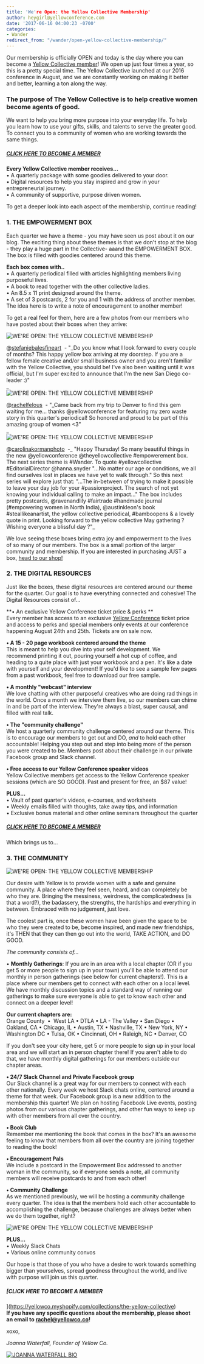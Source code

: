 ```yaml
---
title: 'We're Open: the Yellow Collective Membership'
author: heygirl@yellowconference.com
date: '2017-06-16 04:00:23 -0700'
categories:
- Wander
redirect_from: "/wander/open-yellow-collective-membership/"
---
```


Our membership is officially OPEN and today is the day where you can become a [Yellow Collective member](https://yellowco.myshopify.com/collections/the-yellow-collective)! We open up just four times a year, so this is a pretty special time. The Yellow Collective launched at our 2016 conference in August, and we are constantly working on making it better and better, learning a ton along the way.

### The purpose of The Yellow Collective is to help creative women become agents of good.

We want to help you bring more purpose into your everyday life. To help you learn how to use your gifts, skills, and talents to serve the greater good. To connect you to a community of women who are working towards the same things.

##### [CLICK HERE TO BECOME A MEMBER](https://yellowco.myshopify.com/collections/the-yellow-collective)

**Every Yellow Collective member receives...**  
• A quarterly package with some goodies delivered to your door.  
• Digital resources to help you stay inspired and grow in your entrepreneurial journey.  
• A community of supportive, purpose driven women.

To get a deeper look into each aspect of the membership, continue reading!

### **1.** **THE EMPOWERMENT BOX**

Each quarter we have a theme - you may have seen us post about it on our blog. The exciting thing about these themes is that we don't stop at the blog - they play a huge part in the Collective- aaand the EMPOWERMENT BOX. The box is filled with goodies centered around this theme.

**Each box comes with..**  
• A quarterly periodical filled with articles highlighting members living purposeful lives.  
• A book to read together with the other collective ladies.  
• An 8.5 x 11 print designed around the theme.  
• A set of 3 postcards, 2 for you and 1 with the address of another member. The idea here is to write a note of encouragement to another member!

To get a real feel for them, here are a few photos from our members who have posted about their boxes when they arrive:

![WE'RE OPEN: THE YELLOW COLLECTIVE MEMBERSHIP](https://yellow-blog-images.imgix.net/2017/06/Screenshot-2017-06-15-21.01.28.png "WE'RE OPEN: THE YELLOW COLLECTIVE MEMBERSHIP")

@[stefaniebalesfineart](https://www.instagram.com/stefaniebalesfineart/)  - "_Do you know what I look forward to every couple of months? This happy yellow box arriving at my doorstep. If you are a fellow female creative and/or small business owner and you aren't familiar with the Yellow Collective, you should be! I've also been waiting until it was official, but I'm super excited to announce that I'm the new San Diego co-leader :)"  
_  
![WE'RE OPEN: THE YELLOW COLLECTIVE MEMBERSHIP](https://yellow-blog-images.imgix.net/2017/06/Screenshot-2017-06-15-20.59.32.png "WE'RE OPEN: THE YELLOW COLLECTIVE MEMBERSHIP")

@[rachelfelous](https://www.instagram.com/rachelfelous/)  - "_Came back from my trip to Denver to find this gem waiting for me... thanks @yellowconference for featuring my zero waste story in this quarter's periodical! So honored and proud to be part of this amazing group of women <3"  
_  
![WE'RE OPEN: THE YELLOW COLLECTIVE MEMBERSHIP](https://yellow-blog-images.imgix.net/2017/06/Screenshot-2017-06-15-21.07.40.png "WE'RE OPEN: THE YELLOW COLLECTIVE MEMBERSHIP")

@[carolinakormanphoto](https://www.instagram.com/carolinakormanphoto/)  -_ "Happy Thursday! So many beautiful things in the new @yellowconference @theyellowcollective #empowerement box. The next series theme is #Wander. To quote #yellowcollective #EditorialDirector @hanna.snyder "...No matter our age or conditions, we all find ourselves lost in places we have yet to walk through." So this next series will explore just that: "...The in-between of trying to make it possible to leave your day job for your #passionproject. The search of not yet knowing your individual calling to make an impact..." The box includes pretty postcards, @ravenandlily #fairtrade #handmade journal (#empowering women in North India), @austinkleon's book #steallikeanartist, the yellow collective periodical, #bamboopens & a lovely quote in print. Looking forward to the yellow collective May gathering ? Wishing everyone a blissful day ?"_

We love seeing these boxes bring extra joy and empowerment to the lives of so many of our members. The box is a small portion of the larger community and membership. If you are interested in purchasing JUST a box, [head to our shop!](https://yellowco.myshopify.com/)

### **2\. THE DIGITAL RESOURCES**

Just like the boxes, these digital resources are centered around our theme for the quarter. Our goal is to have everything connected and cohesive! The Digital Resources consist of...

**• An exclusive Yellow Conference ticket price & perks **  
Every member has access to an exclusive [Yellow Conference](http://yellowco.co/conference/) ticket price and access to perks and special members only events at our conference happening August 24th and 25th. Tickets are on sale now.

**• A 15 - 20 page workbook centered around the theme**  
This is meant to help you dive into your self development. We recommend printing it out, pouring yourself a hot cup of coffee, and heading to a quite place with just your workbook and a pen. It's like a date with yourself and your development! If you'd like to see a sample few pages from a past workbook, feel free to download our free sample.

**• A monthly "webcast" interview**  
We love chatting with other purposeful creatives who are doing rad things in the world. Once a month we interview them live, so our members can chime in and be part of the interview. They're always a blast, super causal, and filled with real talk.

**• The "community challenge"**  
We host a quarterly community challenge centered around our theme. This is to encourage our members to get out and DO, _and_ to hold each other accountable! Helping you step out and step into being more of the person you were created to be. Members post about their challenge in our private Facebook group and Slack channel.

**• Free access to our Yellow Conference speaker videos**  
Yellow Collective members get access to the Yellow Conference speaker sessions (which are SO GOOD). Past and present for free, an $87 value!

**PLUS...**  
• Vault of past quarter's videos, e-courses, and worksheets  
• Weekly emails filled with thoughts, take away tips, and information  
• Exclusive bonus material and other online seminars throughout the quarter

##### [CLICK HERE TO BECOME A MEMBER](https://yellowco.myshopify.com/collections/the-yellow-collective)

Which brings us to...

### **3\. THE COMMUNITY**

![WE'RE OPEN: THE YELLOW COLLECTIVE MEMBERSHIP](https://yellow-blog-images.imgix.net/2017/06/Screenshot-2017-06-15-21.12.29.png "WE'RE OPEN: THE YELLOW COLLECTIVE MEMBERSHIP")

Our desire with Yellow is to provide women with a safe and genuine community. A place where they feel seen, heard, and can completely be who they are. Bringing the messiness, weirdness, the complicatedness (is that a word?), the badassery, the strengths, the hardships and everything in between. Embraced with no judgement, just love.

The coolest part is, once these women have been given the space to be who they were created to be, become inspired, and made new friendships, it's THEN that they can then go out into the world, TAKE ACTION, and DO GOOD.

_The community consists of..._

• **Monthly Gatherings**: If you are in an area with a local chapter (OR if you get 5 or more people to sign up in your town) you'll be able to attend our monthly in person gatherings (see below for current chapters!). This is a place where our members get to connect with each other on a local level. We have monthly discussion topics and a standard way of running our gatherings to make sure everyone is able to get to know each other and connect on a deeper level!

**Our current chapters are:**  
Orange County  •  West LA • DTLA • LA - The Valley • San Diego • Oakland, CA • Chicago, IL • Austin, TX • Nashville, TX • New York, NY • Washington DC • Tulsa, OK • Cincinnati, OH • Raleigh, NC • Denver, CO

If you don't see your city here, get 5 or more people to sign up in your local area and we will start an in person chapter there! If you aren't able to do that, we have monthly digital gatherings for our members outside our chapter areas.

**• 24/7 Slack Channel and Private Facebook group**  
Our Slack channel is a great way for our members to connect with each other nationally. Every week we host Slack chats online, centered around a theme for that week. Our Facebook group is a new addition to the membership this quarter! We plan on hosting Facebook Live events, posting photos from our various chapter gatherings, and other fun ways to keep up with other members from all over the country.

**• Book Club**  
Remember me mentioning the book that comes in the box? It's an awesome feeling to know that members from all over the country are joining together to reading the book!

**• Encouragement Pals**  
We include a postcard in the Empowerment Box addressed to another woman in the community, so if everyone sends a note, all community members will receive postcards to and from each other!

**• Community Challenge**  
As we mentioned previously, we will be hosting a community challenge every quarter. The idea is that the members hold each other accountable to accomplishing the challenge, because challenges are always better when we do them together, right?

![WE'RE OPEN: THE YELLOW COLLECTIVE MEMBERSHIP](https://yellow-blog-images.imgix.net/2017/06/Screenshot-2017-06-15-21.33.08.png "WE'RE OPEN: THE YELLOW COLLECTIVE MEMBERSHIP")

**PLUS...**  
• Weekly Slack Chats  
• Various online community convos

Our hope is that those of you who have a desire to work towards something bigger than yourselves, spread goodness throughout the world, and live with purpose will join us this quarter.

##### [CLICK HERE TO BECOME A MEMBER  
](https://yellowco.myshopify.com/collections/the-yellow-collective)  
**If you have any specific questions about the membership, please shoot an email to rachel@yellowco.co!**

xoxo,

_Joanna Waterfall, Founder of Yellow Co._

[![JOANNA WATERFALL BIO](https://yellow-blog-images.imgix.net/2017/05/JOANNA-WATERFALL-BIO.jpg)](https://www.instagram.com/joannawaterfall/)
